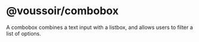# @voussoir/combobox

A combobox combines a text input with a listbox, and allows users to filter a
list of options.
